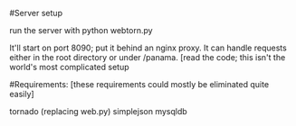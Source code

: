 
#Server setup

run the server with
 python webtorn.py

It'll start on port 8090; put it behind an nginx proxy. It can handle requests either in the root directory or under /panama. [read the code; this isn't the world's most complicated setup

#Requirements:
[these requirements could mostly be eliminated quite easily]

tornado (replacing web.py)
simplejson
mysqldb

